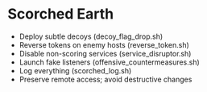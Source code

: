 # Scorched Earth
- Deploy subtle decoys (decoy_flag_drop.sh)
- Reverse tokens on enemy hosts (reverse_token.sh)
- Disable non-scoring services (service_disruptor.sh)
- Launch fake listeners (offensive_countermeasures.sh)
- Log everything (scorched_log.sh)
- Preserve remote access; avoid destructive changes
